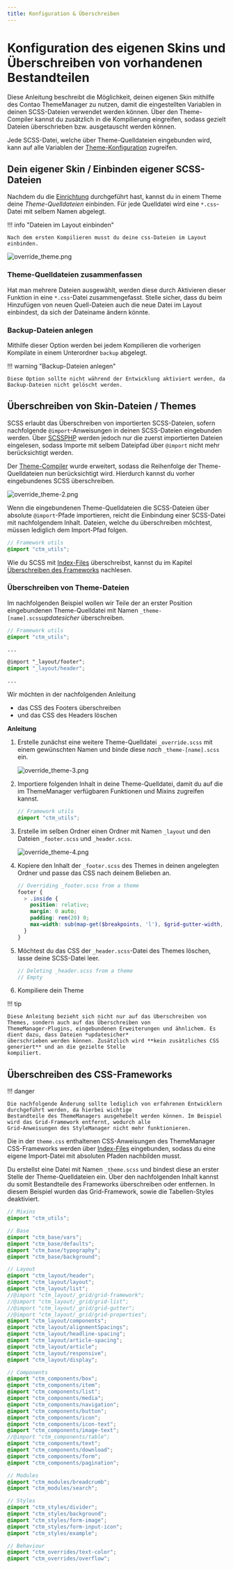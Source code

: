 ```yaml
---
title: Konfiguration & Überschreiben
---
```


# Konfiguration des eigenen Skins und Überschreiben von vorhandenen Bestandteilen

Diese Anleitung beschreibt die Möglichkeit, deinen eigenen Skin mithilfe des Contao ThemeManager zu nutzen, damit die
eingestellten Variablen in deinen SCSS-Dateien verwendet werden können.
Über den Theme-Compiler kannst du zusätzlich in die Kompilierung eingreifen, sodass gezielt Dateien überschrieben bzw.
ausgetauscht werden können.

Jede SCSS-Datei, welche über Theme-Quelldateien eingebunden wird, kann auf alle Variablen der
[Theme-Konfiguration](../../docs/configuration/theme/overview.md) zugreifen.

## Dein eigener Skin / Einbinden eigener SCSS-Dateien

Nachdem du die [Einrichtung](../../docs/installation/setup.md) durchgeführt hast, kannst du in einem Theme deine
_Theme-Quelldateien_ einbinden. Für jede Quelldatei wird eine `*.css`-Datei mit selbem Namen abgelegt.

!!! info "Dateien im Layout einbinden"

    Nach dem ersten Kompilieren musst du deine css-Dateien im Layout einbinden.

![override_theme.png](../../../assets/guides/override_theme.png)

### Theme-Quelldateien zusammenfassen

Hat man mehrere Dateien ausgewählt, werden diese durch Aktivieren dieser Funktion in eine `*.css`-Datei zusammengefasst.
Stelle sicher, dass du beim Hinzufügen von neuen Quell-Dateien auch die neue Datei im Layout einbindest, da sich der
Dateiname ändern könnte.

### Backup-Dateien anlegen

Mithilfe dieser Option werden bei jedem Kompilieren die vorherigen Kompilate in einem Unterordner `backup` abgelegt.

!!! warning "Backup-Dateien anlegen"

    Diese Option sollte nicht während der Entwicklung aktiviert werden, da Backup-Dateien nicht gelöscht werden.

## Überschreiben von Skin-Dateien / Themes

SCSS erlaubt das Überschreiben von importierten SCSS-Dateien, sofern nachfolgende `@import`-Anweisungen in deinen
SCSS-Dateien eingebunden werden. Über [SCSSPHP](https://github.com/scssphp/scssphp) werden jedoch nur die zuerst
importierten Dateien eingelesen, sodass Importe mit selbem Dateipfad über `@import` nicht mehr berücksichtigt werden.

Der [Theme-Compiler](https://github.com/oveleon/contao-theme-compiler-bundle) wurde erweitert, sodass die Reihenfolge
der Theme-Quelldateien nun berücksichtigt wird. Hierdurch kannst du vorher eingebundenes SCSS überschreiben.

![override_theme-2.png](../../../assets/guides/override_theme-2.png)

Wenn die eingebundenen Theme-Quelldateien die SCSS-Dateien über absolute `@import`-Pfade importieren, reicht die
Einbindung einer SCSS-Datei mit nachfolgendem Inhalt. Dateien, welche du überschreiben möchtest, müssen lediglich dem
Import-Pfad folgen.
```scss
// Framework utils
@import "ctm_utils";
```

Wie du SCSS mit [Index-Files](https://sass-lang.com/documentation/at-rules/import/#index-files) überschreibst, kannst du
im Kapitel [Überschreiben des Frameworks](#überschreiben-des-css-frameworks) nachlesen.

### Überschreiben von Theme-Dateien

Im nachfolgenden Beispiel wollen wir Teile der an erster Position eingebundenen Theme-Quelldatei mit Namen
`_theme-[name].scss`_updatesicher_ überschreiben.

```scss title="Originales Theme (_theme-[name].scss)"
// Framework utils
@import "ctm_utils";

...

@import "_layout/footer";
@import "_layout/header";

...
```

Wir möchten in der nachfolgenden Anleitung

- das CSS des Footers überschreiben
- und das CSS des Headers löschen

**Anleitung**

   1. Erstelle zunächst eine weitere Theme-Quelldatei `_override.scss` mit einem gewünschten Namen und binde diese *nach*
      `_theme-[name].scss` ein.

      ![override_theme-3.png](../../../assets/guides/override_theme-3.png)

   2. Importiere folgenden Inhalt in deine Theme-Quelldatei, damit du auf die im ThemeManager verfügbaren Funktionen
      und Mixins zugreifen kannst.

      ```scss title="_override.scss"
      // Framework utils
      @import "ctm_utils";
      ```

   3. Erstelle im selben Ordner einen Ordner mit Namen `_layout` und den Dateien `_footer.scss` und `_header.scss`.

      ![override_theme-4.png](../../../assets/guides/override_theme-4.png)

   4. Kopiere den Inhalt der `_footer.scss` des Themes in deinen angelegten Ordner und passe das CSS nach deinem Belieben
      an.

      ```scss title="_layout/_footer.scss"
      // Overriding _footer.scss from a theme
      footer {
        > .inside {
          position: relative;
          margin: 0 auto;
          padding: rem(20) 0;
          max-width: sub(map-get($breakpoints, 'l'), $grid-gutter-width, 'px');
        }
      }
      ```

   5. Möchtest du das CSS der `_header.scss`-Datei des Themes löschen, lasse deine SCSS-Datei leer.

      ```scss title="_layout/_header.scss"
      // Deleting _header.scss from a theme
      // Empty
      ```

   6. Kompiliere dein Theme

!!! tip

    Diese Anleitung bezieht sich nicht nur auf das Überschreiben von Themes, sondern auch auf das Überschreiben von
    ThemeManager-Plugins, eingebundenen Erweiterungen und ähnlichem. Es dient dazu, dass Dateien *updatesicher*
    überschrieben werden können. Zusätzlich wird **kein zusätzliches CSS generiert** und an die gezielte Stelle
    kompiliert.


## Überschreiben des CSS-Frameworks

!!! danger

    Die nachfolgende Änderung sollte lediglich von erfahrenen Entwicklern durchgeführt werden, da hierbei wichtige
    Bestandteile des ThemeManagers ausgehebelt werden können. Im Beispiel wird das Grid-Framework entfernt, wodurch alle
    Grid-Anweisungen des StyleManager nicht mehr funktionieren.

Die in der `theme.css` enthaltenen CSS-Anweisungen des ThemeManager CSS-Frameworks werden über
[Index-Files](https://sass-lang.com/documentation/at-rules/import/#index-files) eingebunden, sodass du eine eigene
Import-Datei mit absoluten Pfaden nachbilden musst.

Du erstellst eine Datei mit Namen `_theme.scss` und bindest diese an erster Stelle der Theme-Quelldateien ein.
Über den nachfolgenden Inhalt kannst du somit Bestandteile des Frameworks überschreiben oder entfernen.
In diesem Beispiel wurden das Grid-Framework, sowie die Tabellen-Styles deaktiviert.

```scss title="ThemeManager Framework Import-Datei"
// Mixins
@import "ctm_utils";

// Base
@import "ctm_base/vars";
@import "ctm_base/defaults";
@import "ctm_base/typography";
@import "ctm_base/background";

// Layout
@import "ctm_layout/header";
@import "ctm_layout/layout";
@import "ctm_layout/list";
//@import "ctm_layout/_grid/grid-framework";
//@import "ctm_layout/_grid/grid-list";
//@import "ctm_layout/_grid/grid-gutter";
//@import "ctm_layout/_grid/grid-properties";
@import "ctm_layout/components";
@import "ctm_layout/alignmentSpacings";
@import "ctm_layout/headline-spacing";
@import "ctm_layout/article-spacing";
@import "ctm_layout/article";
@import "ctm_layout/responsive";
@import "ctm_layout/display";

// Components
@import "ctm_components/box";
@import "ctm_components/item";
@import "ctm_components/list";
@import "ctm_components/media";
@import "ctm_components/navigation";
@import "ctm_components/button";
@import "ctm_components/icon";
@import "ctm_components/icon-text";
@import "ctm_components/image-text";
//@import "ctm_components/table";
@import "ctm_components/text";
@import "ctm_components/download";
@import "ctm_components/form";
@import "ctm_components/pagination";

// Modules
@import "ctm_modules/breadcrumb";
@import "ctm_modules/search";

// Styles
@import "ctm_styles/divider";
@import "ctm_styles/background";
@import "ctm_styles/form-image";
@import "ctm_styles/form-input-icon";
@import "ctm_styles/example";

// Behaviour
@import "ctm_overrides/text-color";
@import "ctm_overrides/overflow";
```
